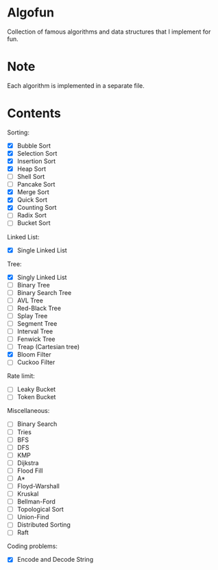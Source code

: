 # Algofun
Collection of famous algorithms and data structures that I implement for fun. 

# Note
Each algorithm is implemented in a separate file.

# Contents
Sorting:
- [x] Bubble Sort
- [x] Selection Sort
- [x] Insertion Sort
- [x] Heap Sort
- [ ] Shell Sort
- [ ] Pancake Sort
- [x] Merge Sort
- [x] Quick Sort
- [x] Counting Sort
- [ ] Radix Sort
- [ ] Bucket Sort

Linked List:
- [x] Single Linked List

Tree:
- [x] Singly Linked List
- [ ] Binary Tree
- [ ] Binary Search Tree
- [ ] AVL Tree
- [ ] Red-Black Tree
- [ ] Splay Tree
- [ ] Segment Tree
- [ ] Interval Tree
- [ ] Fenwick Tree
- [ ] Treap (Cartesian tree)
- [x] Bloom Filter
- [ ] Cuckoo Filter

Rate limit:
- [ ] Leaky Bucket
- [ ] Token Bucket

Miscellaneous:
- [ ] Binary Search
- [ ] Tries
- [ ] BFS
- [ ] DFS
- [ ] KMP
- [ ] Dijkstra
- [ ] Flood Fill
- [ ] A*
- [ ] Floyd-Warshall
- [ ] Kruskal
- [ ] Bellman-Ford
- [ ] Topological Sort
- [ ] Union-Find
- [ ] Distributed Sorting
- [ ] Raft

Coding problems:
- [x] Encode and Decode String 
